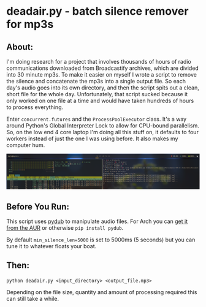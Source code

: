 # deadair.py - batch silence remover for mp3s
## About:
I'm doing research for a project that involves thousands of hours of radio communications downloaded from Broadcastify archives, which are divided into 30 minute mp3s. To make it easier on myself I wrote a script to remove the silence and concatenate the mp3s into a single output file. So each day's audio goes into its own directory, and then the script spits out a clean, short file for the whole day. Unfortunately, that script sucked because it only worked on one file at a time and would have taken hundreds of hours to process everything.

Enter `concurrent.futures` and the `ProcessPoolExecutor` class. It's a way around Python's Global Interpreter Lock to allow for CPU-bound parallelism. So, on the low end 4 core laptop I'm doing all this stuff on, it defaults to four workers instead of just the one I was using before. It also makes my computer hum.

![Screenshot htop](screenshot.png)

## Before You Run:
This script uses [pydub](https://pypi.org/project/pydub/) to manipulate audio files.
For Arch you can [get it from the AUR](https://aur.archlinux.org/packages/python-pydub) or otherwise `pip install pydub`.

By default `min_silence_len=5000` is set to 5000ms (5 seconds) but you can tune it to whatever floats your boat.

## Then:
`python deadair.py <input_directory> <output_file.mp3>`

Depending on the file size, quantity and amount of processing required this can still take a while.

